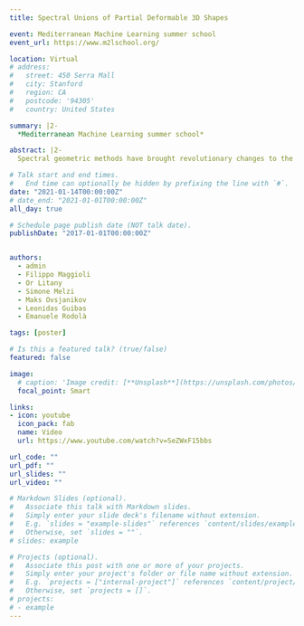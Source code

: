 ```yaml
---
title: Spectral Unions of Partial Deformable 3D Shapes

event: Mediterranean Machine Learning summer school
event_url: https://www.m2lschool.org/

location: Virtual
# address:
#   street: 450 Serra Mall
#   city: Stanford
#   region: CA
#   postcode: '94305'
#   country: United States

summary: |2-
  *Mediterranean Machine Learning summer school*

abstract: |2-
  Spectral geometric methods have brought revolutionary changes to the field of geometry processing -- however, when the data to be processed exhibits severe partiality, such methods fail to generalize. As a result, there exists a big performance gap between methods dealing with complete shapes, and methods that address the case of missing geometry. In this paper, we propose a possible way to fill this gap. Specifically, we introduce the first method to compute shape compositions without requiring to solve first for a dense correspondence between the given partial shapes. We do so by operating in a purely spectral domain, where we define a union operation between short sequences of eigenvalues. Working with eigenvalues allows to deal with unknown correspondence, different sampling, and different discretization (point clouds and meshes alike), making this operation especially robust and general. Our approach is data-driven, and can generalize to isometric and non-isometric deformations of the surface, as long as these stay within the same semantic class (e.g., human bodies), as well as to partiality artifacts not seen at training time.

# Talk start and end times.
#   End time can optionally be hidden by prefixing the line with `#`.
date: "2021-01-14T00:00:00Z"
# date_end: "2021-01-01T00:00:00Z"
all_day: true

# Schedule page publish date (NOT talk date).
publishDate: "2017-01-01T00:00:00Z"


authors:
  - admin
  - Filippo Maggioli
  - Or Litany
  - Simone Melzi
  - Maks Ovsjanikov
  - Leonidas Guibas
  - Emanuele Rodolà

tags: [poster]

# Is this a featured talk? (true/false)
featured: false

image:
  # caption: 'Image credit: [**Unsplash**](https://unsplash.com/photos/bzdhc5b3Bxs)'
  focal_point: Smart

links:
- icon: youtube
  icon_pack: fab
  name: Video
  url: https://www.youtube.com/watch?v=SeZWxF15bbs

url_code: ""
url_pdf: ""
url_slides: ""
url_video: ""

# Markdown Slides (optional).
#   Associate this talk with Markdown slides.
#   Simply enter your slide deck's filename without extension.
#   E.g. `slides = "example-slides"` references `content/slides/example-slides.md`.
#   Otherwise, set `slides = ""`.
# slides: example

# Projects (optional).
#   Associate this post with one or more of your projects.
#   Simply enter your project's folder or file name without extension.
#   E.g. `projects = ["internal-project"]` references `content/project/deep-learning/index.md`.
#   Otherwise, set `projects = []`.
# projects:
# - example
---
```

